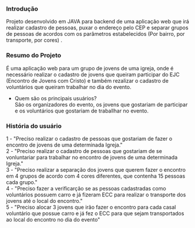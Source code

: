 ### Introdução

Projeto desenvolvido em JAVA para backend de uma aplicação web que irá realizar cadastro de pessoas, puxar o endereço pelo CEP e separar grupos de pessoas de acordos com os parâmetros estabelecidos (Por bairro, por transporte, por cores) .


### Resumo do Projeto
É uma aplicação web para um grupo de jovens de uma igreja, onde é necessário realizar o cadastro de jovens que queiram participar do EJC (Encontro de Jovens com Cristo) e também rezalizar o cadastro de voluntários que queiram trabalhar no dia do evento.

- Quem são os principais usuários? <br>
São os organizadores do evento, os jovens que gostariam de participar e os voluntários que gostariam de traballhar no evento.


### História do usuário

1 - "Preciso realizar o cadastro de pessoas que gostariam de fazer o encontro de jovens de uma determinada Igreja." <br>
2 - "Preciso realizar o cadastro de pessoas que gostariam de se vonluntariar para trabalhar no encontro de jovens de uma determinada Igreja." <br>
3 - "Preciso realizar a separação dos jovens que querem fazer o encontro em 4 grupos de acordo com 4 cores diferentes, que contenha 15 pessoas cada grupo." <br>
4 - "Preciso fazer a verificarção se as pessoas cadastradas como voluntários possuem carro e já fizeram ECC para realizar o transporte dos jovens até o local do encontro."<br>
5 - "Preciso alocar 3 jovens que irão fazer o encontro para cada casal voluntário que possue carro e já fez o ECC para que sejam transportados ao local do encontro no dia do evento"


